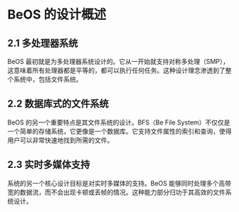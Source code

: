 # BeOS 的设计概述

## 2.1 多处理器系统

BeOS 最初就是为多处理器系统设计的。它从一开始就支持对称多处理（SMP），这意味着所有处理器都是平等的，都可以执行任何任务。这种设计理念渗透到了整个系统中，包括文件系统。

## 2.2 数据库式的文件系统

BeOS 的另一个重要特点是其文件系统的设计。BFS（Be File System）不仅仅是一个简单的存储系统，它更像是一个数据库。它支持文件属性的索引和查询，使得用户可以非常快速地找到所需的文件。

## 2.3 实时多媒体支持

系统的另一个核心设计目标是对实时多媒体的支持。BeOS 能够同时处理多个高带宽的数据流，而不会出现卡顿或丢帧的情况。这种能力部分归功于其高效的文件系统设计。
